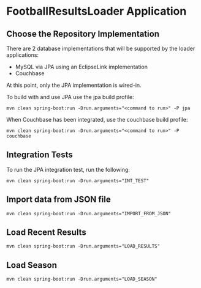 # FootballResultsLoader Application

## Choose the Repository Implementation
There are 2 database implementations that will be supported by the loader applications:

* MySQL via JPA using an EclipseLink implementation
* Couchbase 

At this point, only the JPA implementation is wired-in.

To build with and use JPA use the jpa build profile:

```
mvn clean spring-boot:run -Drun.arguments="<command to run>" -P jpa
```

When Couchbase has been integrated, use the couchbase build profile:

```
mvn clean spring-boot:run -Drun.arguments="<command to run>" -P couchbase
```

## Integration Tests
To run the JPA integration test, run the following:

```
mvn clean spring-boot:run -Drun.arguments="INT_TEST"
```

## Import data from JSON file
```
mvn clean spring-boot:run -Drun.arguments="IMPORT_FROM_JSON"
```

## Load Recent Results
```
mvn clean spring-boot:run -Drun.arguments="LOAD_RESULTS"
```

## Load Season
```
mvn clean spring-boot:run -Drun.arguments="LOAD_SEASON"
```
